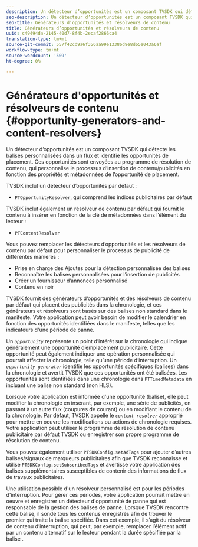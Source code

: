 ```yaml
---
description: Un détecteur d’opportunités est un composant TVSDK qui détecte les balises personnalisées dans un flux et identifie les opportunités de placement. Ces opportunités sont envoyées au programme de résolution de contenu, qui personnalise le processus d’insertion de contenu/publicités en fonction des propriétés et métadonnées de l’opportunité de placement.
seo-description: Un détecteur d’opportunités est un composant TVSDK qui détecte les balises personnalisées dans un flux et identifie les opportunités de placement. Ces opportunités sont envoyées au programme de résolution de contenu, qui personnalise le processus d’insertion de contenu/publicités en fonction des propriétés et métadonnées de l’opportunité de placement.
seo-title: Générateurs d’opportunités et résolveurs de contenu
title: Générateurs d’opportunités et résolveurs de contenu
uuid: c49494da-2145-40d7-8f4b-2ecaf2866ca4
translation-type: tm+mt
source-git-commit: 557f42cd9a6f356aa99e13386d9e8d65e043a6af
workflow-type: tm+mt
source-wordcount: '509'
ht-degree: 0%

---
```



# Générateurs d&#39;opportunités et résolveurs de contenu {#opportunity-generators-and-content-resolvers}

Un détecteur d’opportunités est un composant TVSDK qui détecte les balises personnalisées dans un flux et identifie les opportunités de placement. Ces opportunités sont envoyées au programme de résolution de contenu, qui personnalise le processus d’insertion de contenu/publicités en fonction des propriétés et métadonnées de l’opportunité de placement.

TVSDK inclut un détecteur d’opportunités par défaut :

* `PTOpportunityResolver`, qui comprend les indices publicitaires par défaut

TVSDK inclut également un résolveur de contenu par défaut qui fournit le contenu à insérer en fonction de la clé de métadonnées dans l’élément du lecteur :

* `PTContentResolver`

Vous pouvez remplacer les détecteurs d’opportunités et les résolveurs de contenu par défaut pour personnaliser le processus de publicité de différentes manières :

* Prise en charge des Ajoutes pour la détection personnalisée des balises
* Reconnaître les balises personnalisées pour l’insertion de publicités
* Créer un fournisseur d’annonces personnalisé
* Contenu en noir

<!--<a id="section_C2BA8F50230E4010ABFCD5D976BC1217"></a>-->

TVSDK fournit des générateurs d’opportunités et des résolveurs de contenu par défaut qui placent des publicités dans la chronologie, et ces générateurs et résolveurs sont basés sur des balises non standard dans le manifeste. Votre application peut avoir besoin de modifier le calendrier en fonction des opportunités identifiées dans le manifeste, telles que les indicateurs d&#39;une période de panne.

Un *`opportunity`* représente un point d’intérêt sur la chronologie qui indique généralement une opportunité d’emplacement publicitaire. Cette opportunité peut également indiquer une opération personnalisée qui pourrait affecter la chronologie, telle qu’une période d’interruption. Un *`opportunity generator`* identifie les opportunités spécifiques (balises) dans la chronologie et avertit TVSDK que ces opportunités ont été balisées. Les opportunités sont identifiées dans une chronologie dans `PTTimedMetadata` en incluant une balise non standard (non HLS).

Lorsque votre application est informée d&#39;une opportunité (balise), elle peut modifier la chronologie en insérant, par exemple, une série de publicités, en passant à un autre flux (coupures de courant) ou en modifiant le contenu de la chronologie. Par défaut, TVSDK appelle le *`content resolver`* approprié pour mettre en oeuvre les modifications ou actions de chronologie requises. Votre application peut utiliser le programme de résolution de contenu publicitaire par défaut TVSDK ou enregistrer son propre programme de résolution de contenu.

Vous pouvez également utiliser `PTSDKConfig.setAdTags` pour ajouter d’autres balises/signaux de marqueurs publicitaires afin que TVSDK reconnaisse et utilise `PTSDKConfig.setSubscribedTags` et avertisse votre application des balises supplémentaires susceptibles de contenir des informations de flux de travaux publicitaires.

Une utilisation possible d&#39;un résolveur personnalisé est pour les périodes d&#39;interruption. Pour gérer ces périodes, votre application pourrait mettre en oeuvre et enregistrer un détecteur d&#39;opportunité de panne qui est responsable de la gestion des balises de panne. Lorsque TVSDK rencontre cette balise, il sonde tous les contenus enregistrés afin de trouver le premier qui traite la balise spécifiée. Dans cet exemple, il s’agit du résolveur de contenu d’interruption, qui peut, par exemple, remplacer l’élément actif par un contenu alternatif sur le lecteur pendant la durée spécifiée par la balise .
